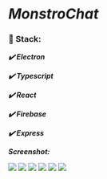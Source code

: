 # ***MonstroChat***

### :scroll: Stack:

   ***:heavy_check_mark: Electron***
   
   ***:heavy_check_mark: Typescript***
   
   ***:heavy_check_mark: React***
   
   ***:heavy_check_mark: Firebase***
   
   ***:heavy_check_mark: Express***

***Screenshot:***

![](https://lh3.googleusercontent.com/k5mNG4vWTXFpG3u3TPPIPBiMxaOLpC7RhdW8SOycYckfs8g6eypfzxJfETh0GGR-e9elCyQ0iCVudz9w7yASrPBymN_0jRW4kpUU6elM2mxMco3gU7qS28asQrysDTXDQAFvh1z1SgDCXF5h-B5U9KdNvtxSRZ-vXnmfeaXUW4yN1Lz7N1yH3h89mjrsTO-SJdZuLMOsD6wxN39GKw7iLdfv9n7lVdMbU570hLAmWQYVidYeIjOcCqJ5QVmZhPstXh3usW5xYJNFPzhEwTQH2PBC1msw0V7mF8MWOgk0TsUfveafK0CEVPE4H8g60RcP5FaGtbNvGOzAsN_Kt4IZ58JOeD-9clCtlMkD590u5b7zdp4GiauO4QJ9LNLfejIyOYh3KcKbmPOEQH-Vt2PLGVgIqt77xH4j5txJ7gT27LUgQJep-n44tirXpe9mMECiuG_X4RtVuGfjUdbjjyNrJZ0Hwo_tCyklu4wUneK1ZIYbsHh72JYm8BVqq5D2x9SxmyWh9VUv-M6CUj0xXMINFur0YKaHUpcgJ6ga8dvY9fgLYB9FNAJRyIVpiVIvNu4PwoHaJqjHA3B_LujdMLYpd3QPe9I2vN_0qRUMv5ohnfBOPb0D_oylsv1uOf_pOs1B8dHjzTXt7oUAkMA71iRzhIb-_dUaxum8Zerh8pMuj173DcmRlsbeTMWiqE8qJw=w310-h667-no)
![](https://lh3.googleusercontent.com/MKwO9mtOAkJ5wqZOyes5t5WQujYkJqUIeJzzdFT3mVdQKtL54AmygSMUjvWnUgaTTUMsbYMC3_7odvzFSaEityiT0vWtnd0STooNxChDG820nhSkNk_mPZ_pHCtkwXp4m-bRkNGrGlc0xNw6AiG_YEe9Bbr4L3exibBvCdtLoq-KfJRJElPUnJMCK--8-jfHQ9LNItlFjV71PTIShJZ4EfM-O6Whz2CyTHQxsk_27GnbRq501BdMAPDhvP52rZCGHWvytflmolDnOvhugx5Z6Bq5yWIgB8vcKbkIDIa86GpA3gV--RTF0Sz54qF2h-hRFVvkNTBG-T48wKTAGdM7taut7AA6hAoDt7hqGWaP--0Wqk4cMMboBLmAjNgllJy62q9O7o3RfNzXRxgm8579LLr7xa0531NDpA1lDXvLGybRltM7WpTQdDtUbqppzjoznn58Aw0pVWRLUKkvgXG_o8yuJ3FJfmCgjMwjwxpYijNaMA0sYUyg-eJFhztdMQC_7xguzkrvBpGF-ST-sRpMBjEgG1mIflprOi58VtvZ24_IddCYe81Nt1w9xPoX5ypfZeua_nvGAk6WbZdLv4sQa3ewoTokcXoCrEdJsNFnNm1coEABh3oTyYbqfSmOibcmy9szLKXhDI0rdBrSYPibJUGyNL_olbAgySd4l3yDMQ7eraok-JKwpt0ab9zpFQ=w310-h667-no)
![](https://lh3.googleusercontent.com/kRdksbwJFzXKs8pj_FJpEEzxJgla9X2FnBqONQk90FgaIih6_8kojjLbtWFv4sE8VxJpPfZUtwoEp2JLI-L-r561NGCleQeBK3NpRkAWljy7Mw4UnygBINBHmgUeBa94SxoRKuhZ3vvttYaskgVXpI9586MRy-QhfA_N7E6vTTl_9wyyXh7g_628PN9QX10pbBjjA5hylu9gBF5GT56EzgIiiFtYY5iH_kzqZ-oYijM6xg19ZMKTwvncl16LNQFmyQ-r7UEL0gqCPOJ10KDO_AIv0_2OVvLURt7dPQ62VBC3_rS--K-hk6K-nRyPFBo5EYazYvGn4PHUsMNBEZ-IVBnuNdMtjZXc9UeeBpRRgMdI801rsSlk1E1XDEah4sd1VTf58YJPokElV8qzV7dtpMMpvkzjlMAMZM8hVK1Pg-5iFYTcbO9ywYz1GVgdpm_rZo5bbEy_YeS8DXTO0MVT8raF_RWmbl7R-iFCvZiXfHkP0f8qXs51r_4RIS5OrW0_WesOjT4AAHbprxfg1CjRglIdJlSKgOG6LJuVfpBXn_emxbw-GiP92HH-1v5nP0mDMn5TdLHg_qorlirR_o6gaqJqP31HvbIriJaXK91msXBGloBJRNtZ2MrInw0wQioN5nU6udepFbMHA7ekp9g66RWfbQp20MjXH4-nyXdm7J2XYcL0MMd1ntRQN0-9Ag=w310-h667-no)
![](https://lh3.googleusercontent.com/V5gVgMCD8Jv1u5lBE1IG7kEE-O8ryoI89tMzCiLAIqRyuIDCLdXS4UB0T5WOET3-bdyjoUtzmisT_ccW34hCzXbOvsV_DWJV82mWbY-lYf5OR8fF5QKeIzjWoN_cLQfjnCu6EmxhcRA4l_9BG0vhaxrK1Uw9_6H8W7fv6LqF9wyh2ngLCbRHHMfLfFdxXglltXQLDgmWjHx09Noic0GjHgDnK9gT2C0FIcjoRr5lDnrFNPpkqpK_4nmVNeek8lUgNqg4Tnx8JLFbiljpBB69lKei4kI-p_LYpEV7Fm91X-w_lUaP2I0bzOerXfgBlh3-1hxQHL3M-0Uc1EGqmrmZsUqUB1Q1iOSbW3e42GcNjk6vGIL_JCVYGyQRMPT5rvibvMnJW71XQbCQwMFXJLbh-jvzfWmyoMJiZuXsifAOrRxeHfxhiPkzpiDaOut6QFnlSc40K3zsW_L1wqYyUXp3rqWzPCJ8KDwY8pbcaPLf1c7Mm1M9GHfzOc0SEndHEJTGnBcA9lW51tkWbrpCQrz8UAjLm1tZiuUUsqth1w1SGTa7ziMLziQ61I-68WUOyQE5epbSCThmBCL6tufZZpYVJ3zoY03KRGXhWwOf3liqYHURnmZqx5VRYr-NjWdaTOzHdjemTtkR9j2uN7TSF59nzzQG-sFgP6-Aos9O9BtDsWxMXj-OGj01HYvCc0jlcw=w310-h667-no)
![](https://lh3.googleusercontent.com/K2ba6JjTHqWC4_NNHvsEmo_Wz4GXbdmr9r4BWMDsPxtjVKV2nejiAl50ae6N4ZZkfW1v0JKrmTHnPvj250uiU-0Zuj3WoiWT1dgAWLjJsJlkzVuqt3tZVH9oBjZD9QCTsonW5RmI-Vv2RD9hyT9c-5RAkNB0FNEitX_evGza99b0ZcF4_3YzAkTAVBOSXYNMD3cnyLp4-IvKYkmxWZw9kA-snxTUtwqyp0BbJwsxb2d7UNFUKPpa826oT52vjv2170HbzJwx4OFgTcms2GUCgCAgWkWhVVgu1MGKE8fXng5-Ollfb4VaKsh-BXpdkP6Hg2HRaKJNQxZOcWjqBefPej-swoGte9dFaSGejNR8Ty6UCwRVCALqbRt_XR1MfUTzaesi77DQakwlKKrx-2HQmDQYD7FILcZHKk4OtnJIRSjeHqllC4MnHCkUyK7spiEY572_D1-_gewuCEnJyx1prk8dzyZPz0KrQLsBc7tAmkK7F_Ve6TbIH5u_MHWExiYGTSbTqwSYVSBh1M2YuxkDu0WpIkM4dmep10s0H3LGwhKZxhHhk8NvM4J3CjDM8pcwiirYUwSMnDOb-Vtl00tNlA3zyCbsR8Vq3nV3d_Oc1wew31oKsCcNbZylHTqTokrTk8jbT-4s5Q2bvXUNAQJhmiGqGb6CyeB7fUK8CP0xPI31GWXCH1UnlUK1R9nlwg=w310-h667-no)
![](https://lh3.googleusercontent.com/TFatjx62Q_XzXHDU-hGPb3Rve9x85Lc7MkvtHdduKVJJ9SlIqNUmdfAnr0UA6sQvfmQnciOyE62gOeioHLyiLuZy6LS29Ls_WDqsdv6tYN4ea8mvqLuXW3WvynxdWk3ShepHoofPpuDQnyHEK8v1ug_NAJcDmMOJGrPYS8czvEU23lUbarWYcOkhYjT4mpbtWScUOo5EX7V13Nnr4umWpoFtXBScFMK7XVRDmDo_XqPFnXUWLyMb3QxlJY1t3gtd9yvkdzjM1G_yyvlTPi4h-8dCpqFFPHG9cdUftOfVETuOLY48zWNwCbzZI0lpLZQWgHND6vzj4EUnGUfgtr3c7yGgidEqOVqUedQCKljVXsJXKXZVnzZJ8IDumcAh_-2a8muiUhx4a2wGsMSC4uSETCXtrtD3uNdfL0NjNBpccSeEOtoZO94Ix7WEG572jLoQQYsWJE-qdy1YOYDc7dXizhB6E14LSORgQFJ8rPvJNoP1KfXzi-I2-9I9wtK2yA-Pqz7_frmLnOy9lGA20a__FneXDKlmFzfvnVyMJWRoEodIy-e8Rx7ODOKo20r0a4TQrYCLoIM0vU4v4bt_eWcbIFt15HfHkcFFj9TYlhHOGz30B0JtUuPBndumkqbxpO8m1oXjps-d9eSNPHuXSmVtb0DEq-cXYyNbbX9m2CYtEh71OmFZ7HgiP_xWRbwRJg=w310-h667-no)
